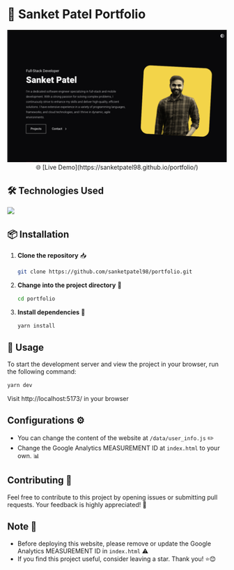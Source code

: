# 🚀 Sanket Patel Portfolio

<center>
    <img src="/public/cover.png" alt="SanketPatel" />
</center>

<center>
    🌐 [Live Demo](https://sanketpatel98.github.io/portfolio/)
</center>

## 🛠️ Technologies Used
<img  src="https://skillicons.dev/icons?i=html,css,react,tailwind,netlify&perline=7"/>

## 📦 Installation
1. **Clone the repository** 📥
    ```bash 
    git clone https://github.com/sanketpatel98/portfolio.git
    ```
2. **Change into the project directory** 📂
    ```bash
    cd portfolio
    ```
3. **Install dependencies** 🧩
    ```bash
    yarn install 
    ```

## 🚀 Usage
To start the development server and view the project in your browser, run the following command:
```bash
yarn dev
```
Visit http://localhost:5173/ in your browser

## Configurations ⚙️
- You can change the content of the website at `/data/user_info.js` ✏️
- Change the Google Analytics MEASUREMENT ID at `index.html` to your own. 📊

## Contributing 🤝
Feel free to contribute to this project by opening issues or submitting pull requests. Your feedback is highly appreciated! 🙌

## Note 📝
- Before deploying this website, please remove or update the Google Analytics MEASUREMENT ID in `index.html` ⚠️
- If you find this project useful, consider leaving a star. Thank you! ⭐😊
